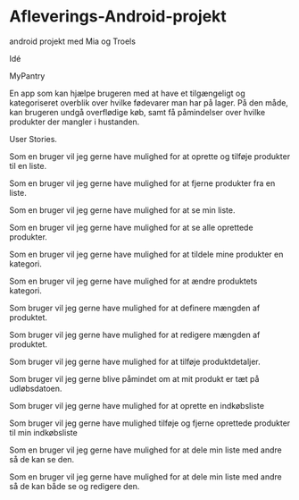 # Afleverings-Android-projekt
android projekt med Mia og Troels

Idé

MyPantry

En app som kan hjælpe brugeren med at have et tilgængeligt og kategoriseret overblik over hvilke fødevarer man har på lager. 
På den måde, kan brugeren undgå overflødige køb, samt få påmindelser over hvilke produkter der mangler i hustanden.



User Stories.

Som en bruger vil jeg gerne have mulighed for at oprette og tilføje produkter til en liste.

Som en bruger vil jeg gerne have mulighed for at fjerne produkter fra en liste.

Som en bruger vil jeg gerne have mulighed for at se min liste.

Som en bruger vil jeg gerne have mulighed for at se alle oprettede produkter.

Som en bruger vil jeg gerne have mulighed for at tildele mine produkter en kategori.

Som en bruger vil jeg gerne have mulighed for at ændre produktets kategori.



Som bruger vil jeg gerne have mulighed for at definere mængden af produktet.

Som bruger vil jeg gerne have mulighed for at redigere mængden af produktet.

Som bruger vil jeg gerne have mulighed for at tilføje produktdetaljer.

Som bruger vil jeg gerne blive påmindet om at mit produkt er tæt på udløbsdatoen.


Som bruger vil jeg gerne have mulighed for at oprette en indkøbsliste 

Som bruger vil jeg gerne have mulighed tilføje og fjerne oprettede produkter til min indkøbsliste



Som en bruger vil jeg gerne have mulighed for at dele min liste med andre så de kan se den.

Som en bruger vil jeg gerne have mulighed for at dele min liste med andre så de kan både se og redigere den.
